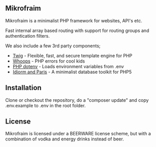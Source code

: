 ## Mikrofraim

Mikrofraim is a minimalist PHP framework for websites, API's etc.

Fast internal array based routing with support for routing groups and authentication filters.

We also include a few 3rd party components;

- [Twig](https://github.com/twigphp/Twig) - Flexible, fast, and secure template engine for PHP
- [Whoops](https://github.com/filp/whoops) - PHP errors for cool kids
- [PHP dotenv](https://github.com/vlucas/phpdotenv) - Loads environment variables from .env
- [Idiorm and Paris](http://j4mie.github.io/idiormandparis/) - A minimalist database toolkit for PHP5

## Installation

Clone or checkout the repository, do a "composer update" and copy .env.example to .env in the root folder.

## License

Mikrofraim is licensed under a BEERWARE license scheme, but with a combination of vodka and energy drinks instead of beer.

